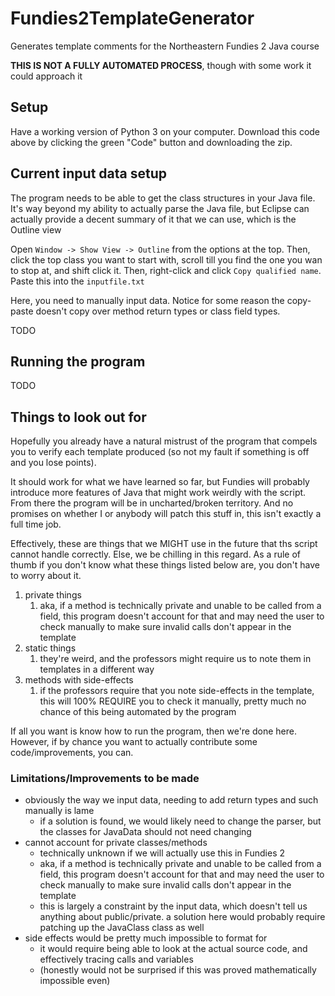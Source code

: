 # Fundies2TemplateGenerator
Generates template comments for the Northeastern Fundies 2 Java course

**THIS IS NOT A FULLY AUTOMATED PROCESS**, though with some work it
could approach it

## Setup
Have a working version of Python 3 on your computer. Download this code
above by clicking the green "Code" button and downloading the zip.

## Current input data setup
The program needs to be able to get the class structures in your Java file.
It's way beyond my ability to actually parse the Java file, but Eclipse can actually 
provide a decent summary of it that we can use, which is the Outline view

Open `Window -> Show View -> Outline`
from the options at the top. Then, click the top class you want to start with, scroll
till you find the one you wan to stop at, and shift click it. Then, right-click and 
click `Copy qualified name`. Paste this into the `inputfile.txt`

Here, you need to manually input data. Notice for some reason the copy-paste
doesn't copy over method return types or class field types.

TODO


## Running the program
TODO

## Things to look out for
Hopefully you already have a natural mistrust of the program that compels
you to verify each template produced (so not my fault if something is off
and you lose points).

It should work for what we have learned so far, but Fundies will probably
introduce more features of Java that might work weirdly with the script.
From there the program will be in uncharted/broken territory.
And no promises on whether I or anybody will patch this stuff in, 
this isn't exactly a full time job.

Effectively, these are things that we MIGHT use in the future that ths script
cannot handle correctly. Else, we be chilling in this regard. As a rule of thumb
if you don't know what these things listed below are, you don't have to worry 
about it.

1. private things
   1. aka, if a method is technically private and unable to be called 
  from a field, this program doesn't account for that and may need 
  the user to check manually to make sure invalid calls don't appear
  in the template
2. static things
   1. they're weird, and the professors might require us to note them
   in templates in a different way
3. methods with side-effects
   1. if the professors require that you note side-effects in the template,
   this will 100% REQUIRE you to check it manually, pretty much no chance
   of this being automated by the program

If all you want is know how to run the program, then we're done here.
However, if by chance you want to actually contribute some code/improvements,
you can.




### Limitations/Improvements to be made
- obviously the way we input data, needing to add return types and such
manually is lame
  - if a solution is found, we would likely need to change the parser,
  but the classes for JavaData should not need changing
- cannot account for private classes/methods
  - technically unknown if we will actually use this in Fundies 2
  - aka, if a method is technically private and unable to be called 
  from a field, this program doesn't account for that and may need 
  the user to check manually to make sure invalid calls don't appear
  in the template
  - this is largely a constraint by the input data, which doesn't
  tell us anything about public/private. a solution here would probably
  require patching up the JavaClass class as well
- side effects would be pretty much impossible to format for
  - it would require being able to look at the actual source code,
  and effectively tracing calls and variables
  - (honestly would not be surprised if this was proved mathematically
  impossible even)
  
